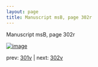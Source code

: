 ```yaml
---
layout: page
title: Manuscript msB, page 302r
---
```


Manuscript msB, page 302r

[![image](http://www.homermultitext.org/iipsrv?OBJ=IIP,1.0&FIF=/project/homer/pyramidal/deepzoom/hmt/vbbifolio/pending/vb_301v_302r.tif&WID=100&CVT=JPEG)](http://www.homermultitext.org/ict2/?urn=urn:cite2:hmt:vbbifolio.pending:vb_301v_302r)

prev:  [301v](../301v) | next:  [302v](../302v)

